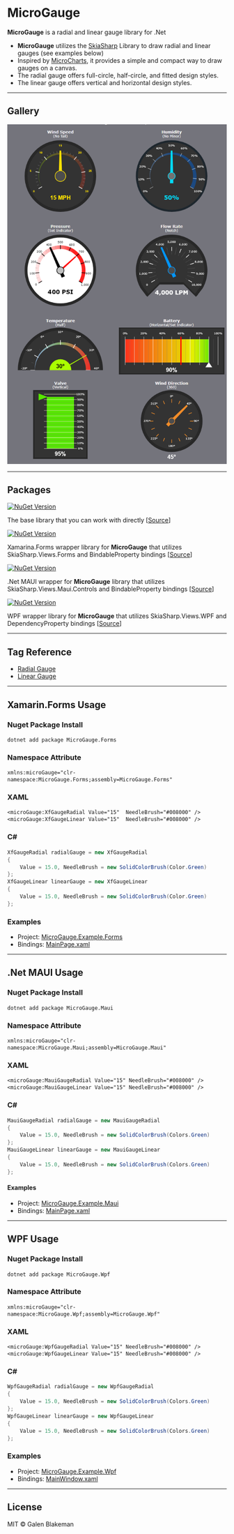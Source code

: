 # MicroGauge
**MicroGauge** is a radial and linear gauge library for .Net

* **MicroGauge** utilizes the [SkiaSharp](https://github.com/mono/SkiaSharp) Library to draw radial and linear gauges (see examples below)
* Inspired by [MicroCharts](https://github.com/microcharts-dotnet/Microcharts), it provides a simple and compact way to draw gauges on a canvas.
* The radial gauge offers full-circle, half-circle, and fitted design styles.
* The linear gauge offers vertical and horizontal design styles.

---
## Gallery
![Gallery](https://github.com/galenblakeman/MicroGauge/blob/master/Doc/Gallery.png)

---
## Packages
[![NuGet Version](https://img.shields.io/nuget/v/MicroGauge?style=flat-square&logo=nuget&label=MicroGauge)](https://www.nuget.org/packages/MicroGauge/)

The base library that you can work with directly 
[[Source](https://github.com/galenblakeman/MicroGauge/tree/master/Library/MicroGauge)]

[![NuGet Version](https://img.shields.io/nuget/v/MicroGauge.Forms?style=flat-square&logo=nuget&label=MicroGauge.Forms)](https://www.nuget.org/packages/MicroGauge.Forms/)

Xamarina.Forms wrapper library for **MicroGauge** that utilizes SkiaSharp.Views.Forms and BindableProperty bindings 
[[Source](https://github.com/galenblakeman/MicroGauge/tree/master/Library/MicroGauge.Forms)]

[![NuGet Version](https://img.shields.io/nuget/v/MicroGauge.Maui?style=flat-square&logo=nuget&label=MicroGauge.Maui)](https://www.nuget.org/packages/MicroGauge.Maui/)

.Net MAUI wrapper for **MicroGauge** library that utilizes SkiaSharp.Views.Maui.Controls and BindableProperty bindings
[[Source](https://github.com/galenblakeman/MicroGauge/tree/master/Library/MicroGauge.Maui)]

[![NuGet Version](https://img.shields.io/nuget/v/MicroGauge.Wpf?style=flat-square&logo=nuget&label=MicroGauge.Wpf)](https://www.nuget.org/packages/MicroGauge.Wpf/)

WPF wrapper library for **MicroGauge** that utilizes SkiaSharp.Views.WPF and DependencyProperty bindings
[[Source](https://github.com/galenblakeman/MicroGauge/tree/master/Library/MicroGauge.Wpf)]

---
## Tag Reference

* [Radial Gauge](https://github.com/galenblakeman/MicroGauge/blob/master/Doc/RadialGaugeTag.md)
* [Linear Gauge](https://github.com/galenblakeman/MicroGauge/blob/master/Doc/LinearGaugeTag.md)

---
##  Xamarin.Forms Usage
###  Nuget Package Install

```Dotenv
dotnet add package MicroGauge.Forms
```

###  Namespace Attribute

```XAML
xmlns:microGauge="clr-namespace:MicroGauge.Forms;assembly=MicroGauge.Forms"
```

###  XAML

```XAML
<microGauge:XfGaugeRadial Value="15"  NeedleBrush="#008000" />
<microGauge:XfGaugeLinear Value="15"  NeedleBrush="#008000" />
```

###  C#

```C#
XfGaugeRadial radialGauge = new XfGaugeRadial
{
    Value = 15.0, NeedleBrush = new SolidColorBrush(Color.Green)
};
XfGaugeLinear linearGauge = new XfGaugeLinear
{
    Value = 15.0, NeedleBrush = new SolidColorBrush(Color.Green)
};
```

###  Examples
* Project: [MicroGauge.Example.Forms](https://github.com/galenblakeman/MicroGauge/tree/master/Example/MicroGauge.Example.Forms)
* Bindings: [MainPage.xaml](https://github.com/galenblakeman/MicroGauge/blob/master/Example/MicroGauge.Example.Forms/MicroGauge.Example.Forms/MainPage.xaml)  
---

##  .Net MAUI Usage
###  Nuget Package Install

```Dotenv
dotnet add package MicroGauge.Maui
```

###  Namespace Attribute

```XAML
xmlns:microGauge="clr-namespace:MicroGauge.Maui;assembly=MicroGauge.Maui"
```

###  XAML

```XAML
<microGauge:MauiGaugeRadial Value="15" NeedleBrush="#008000" />
<microGauge:MauiGaugeLinear Value="15" NeedleBrush="#008000" />
```

###  C#

```C#
MauiGaugeRadial radialGauge = new MauiGaugeRadial
{
    Value = 15.0, NeedleBrush = new SolidColorBrush(Colors.Green)
};
MauiGaugeLinear linearGauge = new MauiGaugeLinear
{
    Value = 15.0, NeedleBrush = new SolidColorBrush(Colors.Green)
};
```

####  Examples
* Project: [MicroGauge.Example.Maui](https://github.com/galenblakeman/MicroGauge/tree/master/Example/MicroGauge.Example.Maui)
* Bindings: [MainPage.xaml](https://github.com/galenblakeman/MicroGauge/blob/master/Example/MicroGauge.Example.Maui/MainPage.xaml)
---

##  WPF Usage
###  Nuget Package Install

```Dotenv
dotnet add package MicroGauge.Wpf
```

###  Namespace Attribute

```XAML
xmlns:microGauge="clr-namespace:MicroGauge.Wpf;assembly=MicroGauge.Wpf"
```

###  XAML

```XAML
<microGauge:WpfGaugeRadial Value="15" NeedleBrush="#008000" />
<microGauge:WpfGaugeLinear Value="15" NeedleBrush="#008000" />
```

###  C#

```C#
WpfGaugeRadial radialGauge = new WpfGaugeRadial
{
    Value = 15.0, NeedleBrush = new SolidColorBrush(Colors.Green)
};
WpfGaugeLinear linearGauge = new WpfGaugeLinear
{
    Value = 15.0, NeedleBrush = new SolidColorBrush(Colors.Green)
};
```

###  Examples
* Project: [MicroGauge.Example.Wpf](https://github.com/galenblakeman/MicroGauge/tree/master/Example/MicroGauge.Example.Wpf)
* Bindings: [MainWindow.xaml](https://github.com/galenblakeman/MicroGauge/blob/master/Example/MicroGauge.Example.Wpf/MainWindow.xaml)  

---
## License
MIT © Galen Blakeman
